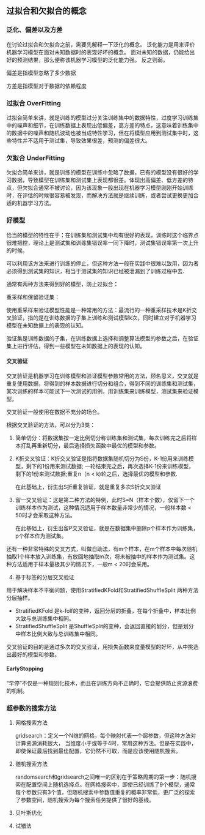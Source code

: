
##  过拟合和欠拟合的概念

### 泛化、偏差以及方差

在讨论过拟合和欠拟合之前，需要先解释一下泛化的概念。
泛化能力是用来评价机器学习模型在面对未知数据时的表现好坏的概念。
面对未知的数据，仍能给出好的预测结果，那么便称该机器学习模型的泛化能力强。
反之则弱。

偏差是指模型忽略了多少数据

方差是指模型对于数据的依赖程度

### 过拟合 OverFitting

过拟合简单来讲，就是训练的模型过分关注训练集中的数据特性，过度学习训练集中的噪声和细节，在训练数据上表现出低偏差，高方差的特点，这意味着训练集中的数据中的噪声和随机波动也被当成特性学习，但在将模型应用到测试集中时，这些特性并不适用于测试集，导致效果很差，预测的偏差很大。

### 欠拟合 UnderFitting

欠拟合简单来讲，就是训练的模型在训练中忽略了数据，已有的模型没有很好的学习数据，导致模型在训练集和测试集上表现都很差。体现出高偏差、低方差的特点，但欠拟合通常不被讨论，因为该现象一般出现在机器学习模型刚刚开始训练时，在评估的时候很容易被发现，而解决方法就是继续训练，或者尝试更换更加合适的机器学习方法。

### 好模型

恰当的模型的特性在于：在训练集和测试集中均有很好的表现，训练时这个临界点很难把控，理论上是测试集和训练集错误率一同下降时，测试集错误率第一次上升的时候。

可以利用该方法来进行训练的停止，但这种方法一般在实践中很难以致用，因为者必须得到测试集的知识，相当于测试集的知识已经被泄漏到了训练过程中去.

通常有两种方法来得到好的模型，防止过拟合：

重采样和保留验证集：

使用重采样来验证模型性能是一种常用的方法：最流行的一种重采样技术是K折交叉验证，指的是在训练数据的子集上训练和测试模型k次，同时建立对于机器学习模型在未知数据上的表现的认知。

验证集是训练数据的子集，在训练数据上选择和调整算法模型的参数之后，在验证集上进行评估，得到一些模型在未知数据上的表现的认知。

#### 交叉验证

交叉验证是机器学习在训练模型和验证模型参数常用的方法，顾名思义，交叉就是重复使用数据，将得到的样本数据进行切分和组合，得到不同的训练集和测试集，某次训练的样本可能试下一次测试的用例，用训练集来训练模型，测试集来验证模型。

交叉验证一般使用在数据不充分的场合。

根据交叉验证的方法，可以分为3类：

1. 简单切分：将数据集按一定比例切分称训练集和测试集，每次训练完之后将样本打乱再重新切分，最后选择损失函数中最优的模型和参数。

2. K折交叉验证：K折交叉验证是指将数据集随机切分为S份，K-1份用来训练模型，剩下的1份用来测试数据; 一轮结束完之后，再次选择K-1份来训练模型，剩下的1份来测试数据;重复n（n < k)轮之后，选择最优的模型和参数.

    在此基础上，衍生出S折重复验证，就是重复多次S折交叉验证

3. 留一交叉验证：这是第二种方法的特例，此时S=N（样本个数），仅留下一个训练样本作为测试，这种情况适用于样本数量非常少的情况，一般样本数 < 50时才会采取这种方法。
    
    在此基础上，衍生出留P交叉验证，就是在数据集中删除p个样本作为训练集，p个样本作为测试集。

还有一种非常特殊的交叉方式，叫做自助法，有m个样本，在m个样本中每次随机抽取1个样本放入训练集，有放回地抽取m次，将未被抽中的样本作为测试集。这种方法适用于样本量极其少的情况下，一般m < 20时会采用。

4. 基于标签的分层交叉验证

用于解决样本不平衡问题，使用StratifiedKFold和StratifiedShuffleSplit 两种方法分层抽样。

- StratifiedKFold 是k-folf的变种，返回分层的折叠，在每个折叠中，样本比例大致与总训练集中相同。
- StratifiedShuffleSplit 是ShuffleSplit的变种，会返回直接的划分，但是划分中样本比例大致与总训练集中相同。

交叉验证的目的是通过多次的交叉验证，用损失函数来度量模型的好坏，从中挑选出最好的模型和参数。

#### EarlyStopping

“早停”不仅是一种规则化技术，而且在训练方向不正确时，它会提供防止资源浪费的机制。

### 超参数的搜索方法

1. 网格搜索方法

    gridsearch：定义一个N维的网格，每个映射代表一个超参数，但这种方法对计算资源消耗很大，
    当维度小于或等于4时，常用这种方法。但是在实践中，即使保证最后找到最佳配置，它仍然不可取，而是应该使用随机搜索。

2. 随机搜索方法

    randomsearch和gridsearch之间唯一的区别在于策略周期的第一步：随机搜索在配置空间上随机选择点。在网格搜索中，即使已经训练了9个模型，通常每个参数只有3个值，但随机搜索中参数值重复的概率非常低，更广泛的探索了参数空间，随机搜索为每个搜索任务提供了很好的基线。

3. 贝叶斯优化

4. 试错法




